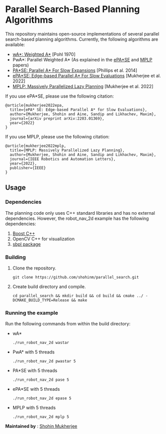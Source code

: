 
# Parallel Search-Based Planning Algorithms

This repository maintains open-source implementations of several parallel search-based planning algorithms. Currently, the following algorithms are available:
* [wA*: Weighted A*](https://www.sciencedirect.com/science/article/pii/000437027090007X) [Pohl 1970]
* PwA*: Parallel Weighted A* (As explained in the [ePA\*SE](https://arxiv.org/pdf/2203.01369.pdf) and [MPLP](https://ieeexplore.ieee.org/abstract/document/9730025) papers)
* [PA\*SE: Parallel A* For Slow Expansions](https://www.aaai.org/ocs/index.php/ICAPS/ICAPS14/paper/view/7952/8029) [Phillips et al. 2014]
* [ePA\*SE: Edge-based Parallel A* For Slow Evaluations](https://arxiv.org/pdf/2203.01369.pdf) [Mukherjee et al. 2022]
* [MPLP: Massively Parallelized Lazy Planning](https://ieeexplore.ieee.org/abstract/document/9730025) [Mukherjee et al. 2022]

If you use ePA*SE, please use the following citation:
```
@article{mukherjee2022epa,
  title={ePA* SE: Edge-based Parallel A* for Slow Evaluations},
  author={Mukherjee, Shohin and Aine, Sandip and Likhachev, Maxim},
  journal={arXiv preprint arXiv:2203.01369},
  year={2022}
}
```
If you use MPLP, please use the following citation:
```
@article{mukherjee2022mplp,
  title={MPLP: Massively Parallelized Lazy Planning},
  author={Mukherjee, Shohin and Aine, Sandip and Likhachev, Maxim},
  journal={IEEE Robotics and Automation Letters},
  year={2022},
  publisher={IEEE}
}
```

## Usage

### Dependencies
The planning code only uses C++ standard libraries and has no external dependencies. However, the robot_nav_2d example has the following dependencies:
1. [Boost C++](https://www.boost.org/)
2. OpenCV C++ for visualization
3. [sbpl package](https://github.com/sbpl/sbpl)

### Building
1. Clone the repository.
    ```
    git clone https://github.com/shohinm/parallel_search.git
    ```
2. Create build directory and compile.
    ```
    cd parallel_search && mkdir build && cd build && cmake ../ -DCMAKE_BUILD_TYPE=Release && make
    ```
    
### Running the example
Run the following commands from within the build directory:
* wA*
    ```
    ./run_robot_nav_2d wastar
    ```
* PwA* with 5 threads
    ```
    ./run_robot_nav_2d pwastar 5
    ```
* PA*SE with 5 threads
    ```
    ./run_robot_nav_2d pase 5
    ```
* ePA*SE with 5 threads
    ```
    ./run_robot_nav_2d epase 5
    ```
* MPLP with 5 threads
    ```
    ./run_robot_nav_2d mplp 5
    ```  
    
**Maintained by** : [Shohin Mukherjee](https://www.ri.cmu.edu/ri-people/shohin-mukherjee/)
